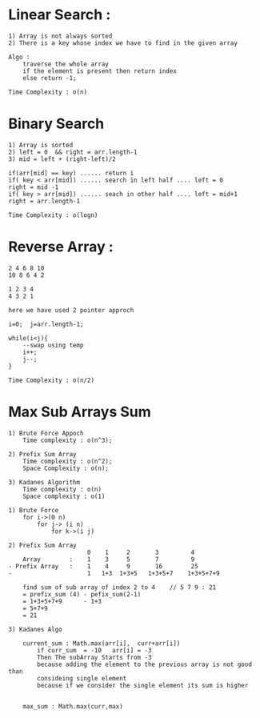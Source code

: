 # Linear Search :
    1) Array is not always sorted
    2) There is a key whose index we have to find in the given array
    
    Algo :
        traverse the whole array 
        if the element is present then return index
        else return -1;

    Time Complexity : o(n)

# Binary Search 
    1) Array is sorted
    2) left = 0  && right = arr.length-1
    3) mid = left + (right-left)/2

    if(arr[mid] == key) ...... return i
    if( key < arr[mid]) ...... search in left half .... left = 0      right = mid -1
    if( key > arr[mid]) ...... seach in other half .... left = mid+1  right = arr.length-1

    Time Complexity : o(logn)


# Reverse Array :
    2 4 6 8 10
    10 8 6 4 2

    1 2 3 4
    4 3 2 1

    here we have used 2 pointer approch

    i=0;  j=arr.length-1;

    while(i<j){
        --swap using temp
        i++;
        j--;
    }

    Time Complexity : o(n/2)

# Max Sub Arrays Sum

    1) Brute Force Appoch 
        Time complexity : o(n^3);

    2) Prefix Sum Array
        Time complexity : o(n^2);
        Space Complexity : o(n);

    3) Kadanes Algorithm
        Time complexity : o(n)
        Space complexity : o(1)

    1) Brute Force
        for i->(0 n)
            for j-> (i n)
                for k->(i j)

    2) Prefix Sum Array
                          0    1     2       3         4
        Array        :    1    3     5       7         9
    - Prefix Array   :    1    4     9       16        25
    -                     1   1+3  1+3+5   1+3+5+7    1+3+5+7+9

        find sum of sub array of index 2 to 4    // 5 7 9 : 21
        = prefix_sum (4) - pefix_sum(2-1)   
        = 1+3+5+7+9      - 1+3
        = 5+7+9
        = 21

    3) Kadanes Algo

        current_sum : Math.max(arr[i],  curr+arr[i])    
            if curr_sum  = -10   arr[i] = -3
            Then The subArray Starts from -3 
            because adding the element to the previous array is not good than 
            consideing single element  
            because if we consider the single element its sum is higher 


        max_sum : Math.max(curr,max)



